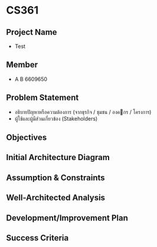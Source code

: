 # CS361
## Project Name
- Test
## Member
- A B 6609650
## Problem Statement
- อธิบายปัญหาหรือความต้องการ (จากธุรกิจ / ชุมชน / องคกร / โครงการ) 
- ผู้ใช้และผู้มีส่วนเกี่ยวข้อง (Stakeholders)
## Objectives
## Initial Architecture Diagram
## Assumption & Constraints
## Well-Architected Analysis
## Development/Improvement Plan
## Success Criteria
